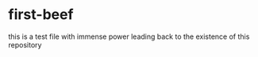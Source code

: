 # first-beef

this is a test file with immense power leading back to the existence of this repository
